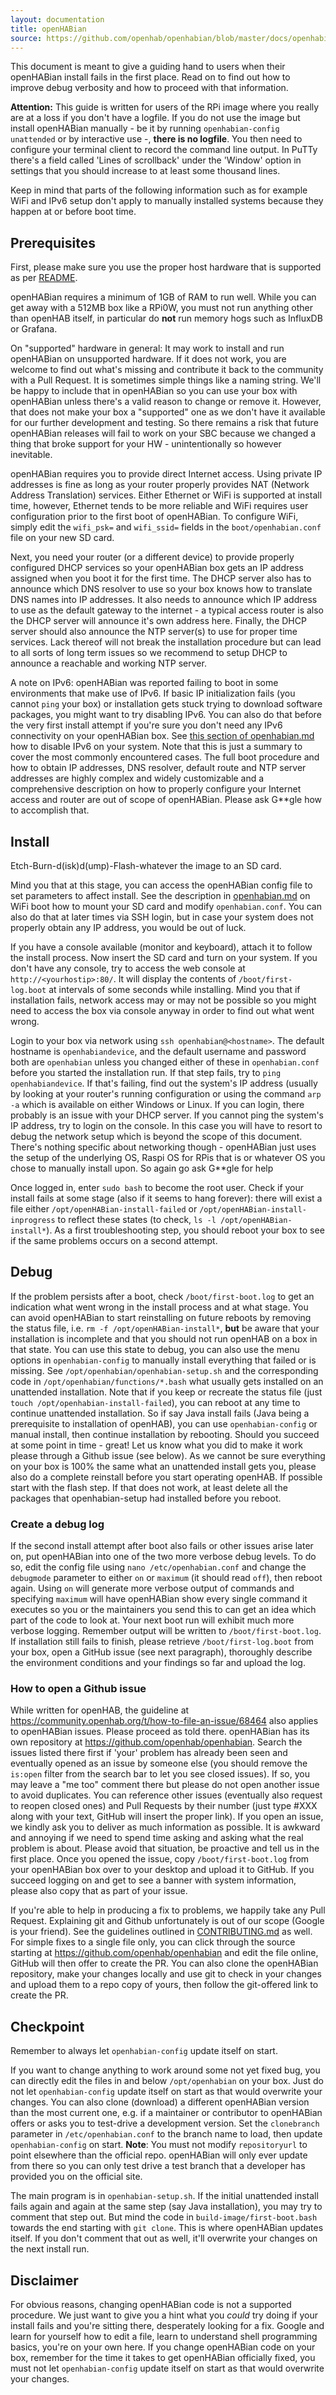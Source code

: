 ```yaml
---
layout: documentation
title: openHABian
source: https://github.com/openhab/openhabian/blob/master/docs/openhabian-DEBUG.md
---
```


<!-- Attention authors: Do not edit directly. Please add your changes to the appropriate source repository -->

This document is meant to give a guiding hand to users when their openHABian
install fails in the first place.
Read on to find out how to improve debug verbosity and how to proceed with that
information.

**Attention:**
This guide is written for users of the RPi image where you really are at a loss
if you don't have a logfile.
If you do not use the image but install openHABian manually - be it by running
`openhabian-config unattended` or by interactive use -, **there is no logfile**.
You then need to configure your terminal client to record the command line output.
In PuTTy there's a field called 'Lines of scrollback' under the 'Window' option in
settings that you should increase to at least some thousand lines.

Keep in mind that parts of the following information such as for example WiFi and
IPv6 setup don't apply to manually installed systems because they happen at or
before boot time.

## Prerequisites
First, please make sure you use the proper host hardware that is supported as
per [README](https://github.com/openhab/openhabian/blob/master/README.md).

openHABian requires a minimum of 1GB of RAM to run well. While you can get away
with a 512MB box like a RPi0W, you must not run anything other than openHAB
itself, in particular do **not** run memory hogs such as InfluxDB or Grafana.

On "supported" hardware in general:
It may work to install and run openHABian on unsupported hardware. If it does
not work, you are welcome to find out what's missing and contribute it back to
the community with a Pull Request. It is sometimes simple things like a naming
string. We'll be happy to include that in openHABian so you can use your box
with openHABian unless there's a valid reason to change or remove it.
However, that does not make your box a "supported" one as we don't have it
available for our further development and testing. So there remains a risk that
future openHABian releases will fail to work on your SBC because we changed a
thing that broke support for your HW - unintentionally so however inevitable.

openHABian requires you to provide direct Internet access. Using private IP
addresses is fine as long as your router properly provides NAT (Network Address
Translation) services.
Either Ethernet or WiFi is supported at install time, however, Ethernet tends to
be more reliable and WiFi requires user configuration prior to the first boot of
openHABian. To configure WiFi, simply edit the `wifi_psk=` and `wifi_ssid=`
fields in the `boot/openhabian.conf` file on your new SD card.

Next, you need your router (or a different device) to provide properly
configured DHCP services so your openHABian box gets an IP address assigned when
you boot it for the first time.
The DHCP server also has to announce which DNS resolver to use so your box
knows how to translate DNS names into IP addresses.
It also needs to announce which IP address to use as the default gateway to the
internet - a typical access router is also the DHCP server will announce it's
own address here.
Finally, the DHCP server should also announce the NTP server(s) to use for
proper time services. Lack thereof will not break the installation procedure but
can lead to all sorts of long term issues so we recommend to setup DHCP to
announce a reachable and working NTP server.

A note on IPv6: openHABian was reported failing to boot in some environments
that make use of IPv6. If basic IP initialization fails (you cannot `ping`
your box) or installation gets stuck trying to download software packages, you
might want to try disabling IPv6. You can also do that before the very first
install attempt if you're sure you don't need any IPv6 connectivity on your
openHABian box. See [this section of openhabian.md](openhabian.md#ipv6-notes)
how to disable IPv6 on your system.
Note that this is just a summary to cover the most commonly encountered cases.
The full boot procedure and how to obtain IP addresses, DNS resolver, default
route and NTP server addresses are highly complex and widely customizable and a
comprehensive description on how to properly configure your Internet access and
router are out of scope of openHABian. Please ask G\*\*gle how to accomplish that.


## Install
Etch-Burn-d(isk)d(ump)-Flash-whatever the image to an SD card.

Mind you that at this stage, you can access the openHABian config file to set
parameters to affect install. See the description in
[openhabian.md](https://github.com/openhab/openhabian/blob/master/docs/openhabian.md)
on WiFi boot how to mount your SD card and modify `openhabian.conf`. You can
also do that at later times via SSH login, but in case your system does not
properly obtain any IP address, you would be out of luck.

If you have a console available (monitor and keyboard), attach it to follow
the install process. Now insert the SD card and turn on your system.
If you don't have any console, try to access the web console at
`http://<yourhostip>:80/`.
It will display the contents of `/boot/first-log.boot` at intervals of some seconds
while installing.
Mind you that if installation fails, network access may or may not be possible
so you might need to access the box via console anyway in order to find out what
went wrong.

Login to your box via network using `ssh openhabian@<hostname>`.
The default hostname is `openhabiandevice`, and the default username and password
both are `openhabian` unless you changed either of these in `openhabian.conf`
before you started the installation run.
If that step fails, try to `ping openhabiandevice`. If that's failing, find out
the system's IP address (usually by looking at your router's running configuration
or using the command `arp -a` which is available on either Windows or Linux.
If you can login, there probably is an issue with your DHCP server.
If you cannot ping the system's IP address, try to login on the console.
In this case you will have to resort to debug the network setup which is beyond
the scope of this document. There's nothing specific about networking though -
openHABian just uses the setup of the underlying OS, Raspi OS for RPis that is or
whatever OS you chose to manually install upon. So again go ask G\*\*gle for help

Once logged in, enter `sudo bash` to become the root user.
Check if your install fails at some stage (also if it seems to hang forever):
there will exist a file either `/opt/openHABian-install-failed` or
`/opt/openHABian-install-inprogress` to reflect these states (to check,
`ls -l /opt/openHABian-install*`).
As a first troubleshooting step, you should reboot your box to see if the same
problems occurs on a second attempt.

## Debug
If the problem persists after a boot, check `/boot/first-boot.log` to get an
indication what went wrong in the install process and at what stage.
You can avoid openHABian to start reinstalling on future reboots by removing the
status file, i.e. `rm -f /opt/openHABian-install*`, **but** be aware that your
installation is incomplete and that you should not run openHAB on a box in
that state.
You can use this state to debug, you can also use the menu options in
`openhabian-config` to manually install everything that failed or is missing.
See `/opt/openhabian/openhabian-setup.sh` and the corresponding code in
`/opt/openhabian/functions/*.bash` what usually gets installed on an unattended
installation. Note that if you keep or recreate the status file (just `touch
/opt/openhabian-install-failed`), you can reboot at any time to continue
unattended installation. So if say Java install fails (Java being a prerequisite
to installation of openHAB), you can use `openhabian-config` or manual install,
then continue installation by rebooting.
Should you succeed at some point in time - great! Let us know what you did to
make it work please through a Github issue (see below).
As we cannot be sure everything on your box is 100% the same what an
unattended install gets you, please also do a complete reinstall before you
start operating openHAB. If possible start with the flash step. If that does not
work, at least delete all the packages that openhabian-setup had installed
before you reboot.

### Create a debug log
If the second install attempt after boot also fails or other issues arise later
on, put openHABian into one of the two more verbose debug levels.
To do so, edit the config file using `nano /etc/openhabian.conf` and change the
`debugmode` parameter to either `on` or `maximum` (it should read `off`), then
reboot again.
Using `on` will generate more verbose output of commands and specifying `maximum`
will have openHABian show every single command it executes so you or the
maintainers you send this to can get an idea which part of the code to look at.
Your next boot run will exhibit much more verbose logging. Remember output will
be written to `/boot/first-boot.log`.
If installation still fails to finish, please retrieve `/boot/first-log.boot`
from your box, open a GitHub issue (see next paragraph), thoroughly describe the
environment conditions and your findings so far and upload the log.

### How to open a Github issue
While written for openHAB, the guideline at <https://community.openhab.org/t/how-to-file-an-issue/68464>
also applies to openHABian issues.
Please proceed as told there. openHABian has its own repository at <https://github.com/openhab/openhabian>.
Search the issues listed there first if 'your' problem has already been seen and
eventually opened as an issue by someone else (you should remove the `is:open` filter from the search
bar to let you see closed issues). If so, you may leave a "me too"
comment there but please do not open another issue to avoid duplicates.
You can reference other issues (eventually also request to reopen closed ones)
and Pull Requests by their number (just type #XXX along with your text,
GitHub will insert the proper link).
If you open an issue, we kindly ask you to deliver as much information as
possible. It is awkward and annoying if we need to spend time asking and asking
what the real problem is about. Please avoid that situation, be proactive and
tell us in the first place.
Once you opened the issue, copy `/boot/first-boot.log` from your openHABian box
over to your desktop and upload it to GitHub.
If you succeed logging on and get to see a banner with system information,
please also copy that as part of your issue.

If you're able to help in producing a fix to problems, we happily take any
Pull Request.
Explaining git and Github unfortunately is out of our scope (Google is your
friend).
See the guidelines outlined in [CONTRIBUTING.md](https://github.com/openhab/openhabian/blob/master/CONTRIBUTING.md)
as well.
For simple fixes to a single file only, you can click through the source
starting at <https://github.com/openhab/openhabian> and edit the file online,
GitHub will then offer to create the PR.
You can also clone the openHABian repository, make your changes locally and use
git to check in your changes and upload them to a repo copy of yours, then
follow the git-offered link to create the PR.

## Checkpoint
Remember to always let `openhabian-config` update itself on start.

If you want to change anything to work around some not yet fixed bug, you can
directly edit the files in and below `/opt/openhabian` on your box. Just do not
let `openhabian-config` update itself on start as that would overwrite your
changes.
You can also clone (download) a different openHABian version than the most
current one, e.g. if a maintainer or contributor to openHABian offers or asks
you to test-drive a development version. Set the `clonebranch` parameter in
`/etc/openhabian.conf` to the branch name to load, then update `openhabian-config`
on start.
**Note**: You must not modify `repositoryurl` to point elsewhere than the
official repo. openHABian will only ever update from there so you can only
test drive a test branch that a developer has provided you on the official site.

The main program is in `openhabian-setup.sh`.
If the initial unattended install fails again and again at the same step (say
Java installation), you may try to comment that step out. But mind the code in
`build-image/first-boot.bash` towards the end starting with `git clone`.
This is where openHABian updates itself. If you don't comment that out as well,
it'll overwrite your changes on the next install run.

## Disclaimer
For obvious reasons, changing openHABian code is not a supported procedure.
We just want to give you a hint what you _could_ try doing if your install fails
and you're sitting there, desperately looking for a fix.
Google and learn for yourself how to edit a file, learn to understand shell
programming basics, you're on your own here.
If you change openHABian code on your box, remember for the time it takes to get
openHABian officially fixed, you must not let `openhabian-config` update itself
on start as that would overwrite your changes.
